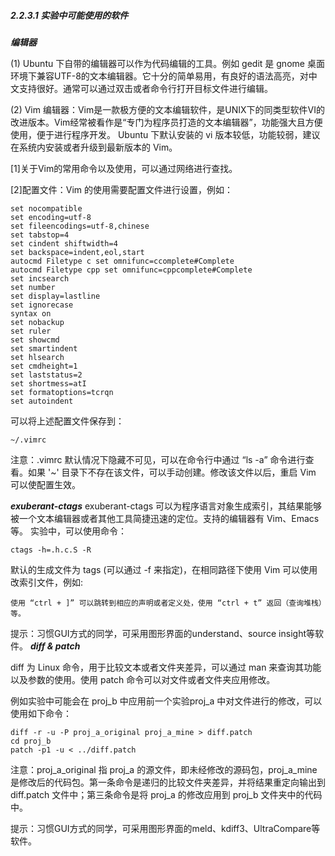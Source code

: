 
##### 2.2.3.1 实验中可能使用的软件

***编辑器***

(1) Ubuntu 下自带的编辑器可以作为代码编辑的工具。例如 gedit 是 gnome 桌面环境下兼容UTF-8的文本编辑器。它十分的简单易用，有良好的语法高亮，对中文支持很好。通常可以通过双击或者命令行打开目标文件进行编辑。


(2) Vim 编辑器：Vim是一款极方便的文本编辑软件，是UNIX下的同类型软件VI的改进版本。Vim经常被看作是“专门为程序员打造的文本编辑器”，功能强大且方便使用，便于进行程序开发。
Ubuntu 下默认安装的 vi 版本较低，功能较弱，建议在系统内安装或者升级到最新版本的 Vim。

[1]关于Vim的常用命令以及使用，可以通过网络进行查找。

[2]配置文件：Vim 的使用需要配置文件进行设置，例如：

	set nocompatible
	set encoding=utf-8
	set fileencodings=utf-8,chinese
	set tabstop=4
	set cindent shiftwidth=4
	set backspace=indent,eol,start
	autocmd Filetype c set omnifunc=ccomplete#Complete
	autocmd Filetype cpp set omnifunc=cppcomplete#Complete
	set incsearch
	set number
	set display=lastline
	set ignorecase
	syntax on
	set nobackup
	set ruler
	set showcmd
	set smartindent
	set hlsearch
	set cmdheight=1
	set laststatus=2
	set shortmess=atI
	set formatoptions=tcrqn
	set autoindent  

可以将上述配置文件保存到：

	~/.vimrc

注意：.vimrc 默认情况下隐藏不可见，可以在命令行中通过 “ls -a” 命令进行查看。如果 '~' 目录下不存在该文件，可以手动创建。修改该文件以后，重启 Vim 可以使配置生效。

***exuberant-ctags***
exuberant-ctags 可以为程序语言对象生成索引，其结果能够被一个文本编辑器或者其他工具简捷迅速的定位。支持的编辑器有 Vim、Emacs 等。
实验中，可以使用命令：

	ctags -h=.h.c.S -R
默认的生成文件为 tags (可以通过 -f 来指定)，在相同路径下使用 Vim 可以使用改索引文件，例如:

	使用 “ctrl + ]” 可以跳转到相应的声明或者定义处，使用 “ctrl + t” 返回（查询堆栈）等。

提示：习惯GUI方式的同学，可采用图形界面的understand、source insight等软件。
***diff & patch***

diff 为 Linux 命令，用于比较文本或者文件夹差异，可以通过 man 来查询其功能以及参数的使用。使用 patch 命令可以对文件或者文件夹应用修改。

例如实验中可能会在 proj_b 中应用前一个实验proj_a 中对文件进行的修改，可以使用如下命令：

	diff -r -u -P proj_a_original proj_a_mine > diff.patch
	cd proj_b
	patch -p1 -u < ../diff.patch

注意：proj_a_original 指 proj_a 的源文件，即未经修改的源码包，proj_a_mine 是修改后的代码包。第一条命令是递归的比较文件夹差异，并将结果重定向输出到 diff.patch 文件中；第三条命令是将 proj_a 的修改应用到 proj_b 文件夹中的代码中。

提示：习惯GUI方式的同学，可采用图形界面的meld、kdiff3、UltraCompare等软件。
